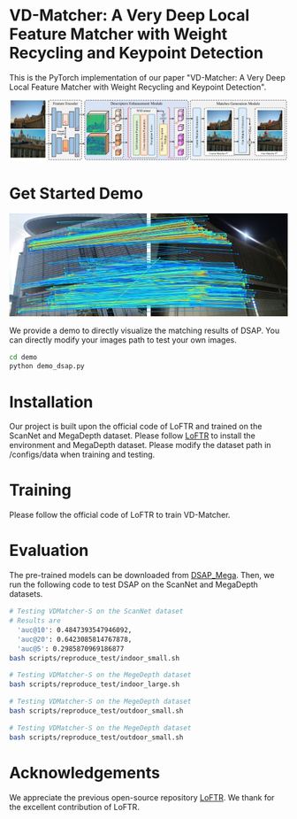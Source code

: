 # VD-Matcher: A Very Deep Local Feature Matcher with Weight Recycling and Keypoint Detection
This is the PyTorch implementation of our paper "VD-Matcher: A Very Deep Local Feature Matcher with Weight Recycling and Keypoint Detection".

![overall](https://github.com/mooncake199809/DSAP/blob/main/assets/overall.png)


# Get Started Demo
![demo_img](https://github.com/mooncake199809/DSAP/blob/main/demo/img_res.jpg)

We provide a demo to directly visualize the matching results of DSAP.
You can directly modify your images path to test your own images.
```bash
cd demo
python demo_dsap.py
```

# Installation
Our project is built upon the official code of LoFTR and trained on the ScanNet and MegaDepth dataset.
Please follow [LoFTR](https://github.com/zju3dv/LoFTR) to install the environment and MegaDepth dataset.
Please modify the dataset path in /configs/data when training and testing.

# Training
Please follow the official code of LoFTR to train VD-Matcher.

# Evaluation
The pre-trained models can be downloaded from [DSAP_Mega](https://drive.google.com/drive/folders/1FU8GZ_VdUdbBhPw7m00JNr5Nzd7ZEDg4).
Then, we run the following code to test DSAP on the ScanNet and MegaDepth datasets.
```bash
# Testing VDMatcher-S on the ScanNet dataset
# Results are
  'auc@10': 0.4847393547946092,
  'auc@20': 0.6423085814767878,
  'auc@5': 0.2985870969186877
bash scripts/reproduce_test/indoor_small.sh
```
```bash
# Testing VDMatcher-S on the MegeDepth dataset
bash scripts/reproduce_test/indoor_large.sh
```
```bash
# Testing VDMatcher-S on the MegeDepth dataset
bash scripts/reproduce_test/outdoor_small.sh
```
```bash
# Testing VDMatcher-S on the MegeDepth dataset
bash scripts/reproduce_test/outdoor_small.sh
```

# Acknowledgements
We appreciate the previous open-source repository [LoFTR](https://github.com/zju3dv/LoFTR).
We thank for the excellent contribution of LoFTR.

